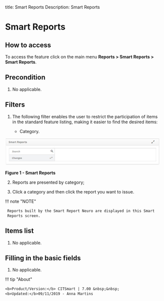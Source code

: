 title: Smart Reports
Description: Smart Reports

# Smart Reports

How to access
-------------

To access the feature click on the main menu **Reports > Smart Reports > Smart
Reports**.

Precondition
------------

1.  No applicable.

Filters
-------

1. The following filter enables the user to restrict the participation of items
    in the standard feature listing, making it easier to find the desired items:

   -   Category.

![Criar](images/smart-repor.img1.jpg)

**Figure 1 - Smart Reports**

2. Reports are presented by category;

3. Click a category and then click the report you want to issue.

!!! note "NOTE"

     Reports built by the Smart Report Neuro are displayed in this Smart
     Reports screen.

Items list
----------

1.  No applicable.

Filling in the basic fields
---------------------------

1.  No applicable.

!!! tip "About"

    <b>Product/Version:</b> CITSmart | 7.00 &nbsp;&nbsp;
    <b>Updated:</b>09/11/2019 - Anna Martins
